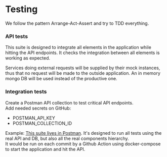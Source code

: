 # Testing 

We follow the pattern Arrange-Act-Assert and try to TDD everything.


### API tests

This suite is designed to integrate all elements in the application while hitting the API endpoints.
It checks the integration between all elements is working as expected.

Services doing external requests will be supplied by their mock instances, thus that no request will be made to the outside application. 
An in memory mongo DB will be used instead of the productive one.


### Integration tests

Create a Postman API collection to test critical API endpoints.   
Add needed secrets on GitHub:
* POSTMAN_API_KEY
* POSTMAN_COLLECTION_ID


Example: [This suite lives in Postman](https://www.postman.com/edymberg/workspace/team-workspace/api/b32b9774-29f2-4ff8-a087-29360ebbd87b?action=share&creator=2930866). 
It's designed to run all tests using the real API and DB, but also all the real components hierarchy.   
It would be run on each commit by a Github Action using docker-compose to start the application and hit the API.
